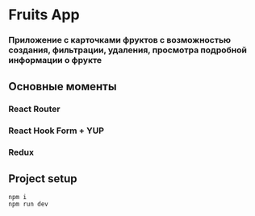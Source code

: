# Fruits App

### Приложение с карточками фруктов с возможностью создания, фильтрации, удаления, просмотра подробной информации о фрукте

## Основные моменты

### React Router
### React Hook Form + YUP
### Redux

## Project setup
```
npm i
npm run dev
```